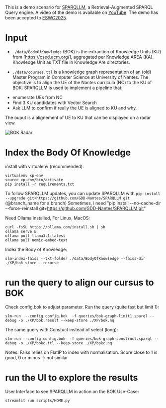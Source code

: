 
This is a demo scenario for [SPARQLLM](https://github.com/GDD-Nantes/SPARQLLM), a Retrieval-Augmented SPARQL Query engine. A video of the demo is available on [YouTube](https://www.youtube.com/watch?v=Oob2ci2TsGE). The demo has been accepted to [ESWC2025](https://2025.eswc-conferences.org/).


# Input

* `./data/BodyOfKnowledge` (BOK) is the extraction of Knowledge Units (KU) from [https://csed.acm.org/], aggregated per Knowledge AREA (KA). Knowledge Unit as TXT file in Knowledge Are directories.

* `./data/courses.ttl` is a knowledge graph representation of an (old) Master Program in Computer Science at University of Nantes. The objective is to align the UE of the Nantes curricula (NC) to the KU of BOK.
SPARQLLM is used to implement a pipeline that:
- enumerate UEs from NC
- Find 3 KU candidates with Vector Search
- Ask LLM to confirm if really the UE is aligned to KU and why. 

The ouput is a alignement of UE to KU that can be displayed on a radar view.

![BOK Radar](scripts/BOK-Radar.png)

# Index the Body Of Knowledge 



install with virtualenv (recommended):
```
virtualenv xp-env
source xp-env/bin/activate
pip install -r requirements.txt
```

To follow SPARQLLM updates, you can update SPARQLLM with `pip install --upgrade git+https://github.com/GDD-Nantes/SPARQLLM.git` (@branch_name for a branch) 
Sometimes, i need "pip install --no-cache-dir --force-reinstall git+https://github.com/GDD-Nantes/SPARQLLM.git"


Need Ollama installed, For Linux, MacOS:
```
curl -fsSL https://ollama.com/install.sh | sh
ollama serve &
ollama pull llama3.1:latest
ollama pull nomic-embed-text
```

Index the Body of Knowledge:
```
slm-index-faiss --txt-folder ./data/BodyOfKnowledge --faiss-dir ./XP/bok_store --recurse 
```

# run the query to align our cursus to BOK

Check config.bok to adjust parameter. Run the query (quite fast but limit 1):
```
slm-run  --config config.bok  -f queries/bok-graph-limit1.sparql --debug -o ./XP/bok.result --keep-store ./XP/bok.nq 
```

The same query with Constuct instead of select (long):
```
slm-run --config config.bok  -f queries/bok-graph-construct.sparql --debug -o ./XP/bokc.ttl --keep-store ./XP/bokc.nq
```

Notes: 
Faiss relies on  FlatIP to index with  normalisation. Score close to 1 is good, 0 or minus -> not similar

# run the UI to explore the results

User Interface to see SPARQLLM in action on the BOK Use-Case:
```
streamlit run scripts/HOME.py
```

